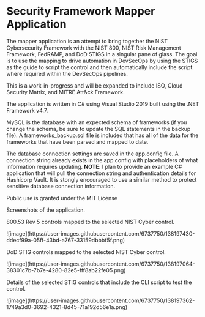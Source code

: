 # Security Framework Mapper Application

<div><p>The mapper application is an attempt to bring together the NIST Cybersecurity Framework with the NIST 800, NIST Risk Management Framework, FedRAMP, and DoD STIGS in a singular pane of glass. The goal is to use the mapping to drive automation in DevSecOps by using the STIGS as the guide to script the control and then automatically include the script where required within the DevSecOps pipelines.</p></div>

<p>This is a work-in-progress and will be expanded to include ISO, Cloud Security Matrix, and MITRE Att&ck Framework.</p>

<div>
<p>The application is written in C# using Visual Studio 2019 built using the .NET Framework v4.7.</p>
<p>MySQL is the database with an expected schema of frameworks (if you change the schema, be sure to update the SQL statements in the backup file). A frameworks_backup.sql file is included that has all of the data for the frameworks that have been parsed and mapped to date.</p>
</div>

<div>
  <p>The database connection settings are saved in the app.config file. A connection string already exists in the app.config with placeholders of what information requires updating. <b>NOTE</b>: I plan to provide an example C# application that will pull the connection string and authentication details for Hashicorp Vault. It is stongly encouraged to use a similar method to protect sensitive database connection information.</p>
</div>

<div><p>Public use is granted under the MIT License</p></div>

<div><p>Screenshots of the application.</p>
  <p> 800.53 Rev 5 controls mapped to the selected NIST Cyber control.</p>
![image](https://user-images.githubusercontent.com/6737750/138197430-ddecf99a-05ff-43bd-a767-33159dbbbf5f.png)

  <p> DoD STIG controls mapped to the selected NIST Cyber control.</p>
![image](https://user-images.githubusercontent.com/6737750/138197064-38301c7b-7b7e-4280-82e5-fff8ab22fe05.png)

  <p> Details of the selected STIG controls that include the CLI script to test the control.</p>
![image](https://user-images.githubusercontent.com/6737750/138197362-1749a3d0-3692-4321-8d45-71a192d56e1a.png)
  </div>


